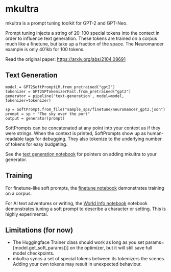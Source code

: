 # mkultra
mkultra is a prompt tuning toolkit for GPT-2 and GPT-Neo.

Prompt tuning injects a string of 20-100 special tokens into the context in order to influence text generation. These tokens are trained on a corpus much like a finetune, but take up a fraction of the space. The Neuromancer example is only 401kb for 100 tokens.

Read the original paper: https://arxiv.org/abs/2104.08691


## Text Generation
```
model = GPT2SoftPromptLM.from_pretrained("gpt2")
tokenizer = GPT2SPTokenizerFast.from_pretrained("gpt2")
generator = pipeline('text-generation', model=model, tokenizer=tokenizer)

sp = SoftPrompt.from_file("sample_sps/finetune/neuromancer_gpt2.json")
prompt = sp + "The sky over the port"
output = generator(prompt)
```
SoftPrompts can be concatenated at any point into your context as if they were strings. When the context is printed, SoftPrompts show up as human-readable tags for debugging. They also tokenize to the underlying number of tokens for easy budgeting.

See the [text generation notebook](text_generation.ipynb) for pointers on adding mkultra to your generator.


## Training

For finetune-like soft prompts, the [finetune notebook](https://colab.research.google.com/github/corolla-johnson/mkultra/blob/master/tuning_finetune.ipynb) demonstrates training on a corpus.

For AI text adventures or writing, the [World Info notebook](https://colab.research.google.com/github/corolla-johnson/mkultra/blob/master/tuning_world_info.ipynb) notebook demonstrates tuning a soft prompt to describe a character or setting. This is highly experimental.

## Limitations (for now)

- The Huggingface Trainer class should work as long as you set params=[model.get_soft_params()] on the optimizer, but it will still save full model checkpoints.
- mkultra syncs a set of special tokens between its tokenizers the scenes. Adding your own tokens may result in unexpected behaviour.
